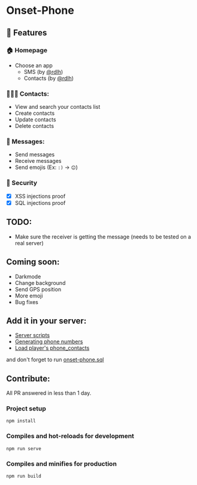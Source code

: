 # Onset-Phone

## 🚀 Features
### 🏠 Homepage
- Choose an app
	- SMS (by [@rdlh](https://github.com/rdlh))
	- Contacts (by [@rdlh](https://github.com/rdlh))
### 🧑‍🤝‍🧑 Contacts:
- View and search your contacts list
- Create contacts
- Update contacts
- Delete contacts
### 💬 Messages:
- Send messages
- Receive messages
- Send emojis (Ex: `:)` -> `😊`)
### 🔐 Security
- [x] XSS injections proof
- [x] SQL injections proof

## TODO:
- Make sure the receiver is getting the message (needs to be tested on a real server)

## Coming soon:
- Darkmode
- Change background
- Send GPS position
- More emoji
- Bug fixes

## Add it in your server:

- [Server scripts](https://github.com/rdlh/onset-phone/wiki/Server-scripts)
- [Generating phone numbers](https://github.com/rdlh/onset-phone/wiki/Generating-phone-numbers)
- [Load player's phone_contacts](https://github.com/rdlh/onset-phone/wiki/Load-player's-phone_contacts)

and don't forget to run [onset-phone.sql](https://github.com/rdlh/onset-phone/blob/master/onset-phone.sql)

## Contribute:

All PR answered in less than 1 day.

### Project setup
```
npm install
```

### Compiles and hot-reloads for development
```
npm run serve
```

### Compiles and minifies for production
```
npm run build
```
